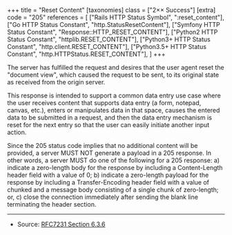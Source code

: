 +++
title = "Reset Content"
[taxonomies]
class = ["2&times;&times; Success"]
[extra]
code = "205"
references = [
    ["Rails HTTP Status Symbol", ":reset_content"],
    ["Go HTTP Status Constant", "http.StatusResetContent"],
    ["Symfony HTTP Status Constant", "Response::HTTP_RESET_CONTENT"],
    ["Python2 HTTP Status Constant", "httplib.RESET_CONTENT"],
    ["Python3+ HTTP Status Constant", "http.client.RESET_CONTENT"],
    ["Python3.5+ HTTP Status Constant", "http.HTTPStatus.RESET_CONTENT"],
]
+++

The server has fulfilled the request and desires that the user agent reset the "document view", which caused the request to be sent, to its original state as received from the origin server.

This response is intended to support a common data entry use case where the user receives content that supports data entry (a form, notepad, canvas, etc.), enters or manipulates data in that space, causes the entered data to be submitted in a request, and then the data entry mechanism is reset for the next entry so that the user can easily initiate another input action.

Since the 205 status code implies that no additional content will be provided, a server MUST NOT generate a payload in a 205 response. In other words, a server MUST do one of the following for a 205 response: a) indicate a zero-length body for the response by including a Content-Length header field with a value of 0; b) indicate a zero-length payload for the response by including a Transfer-Encoding header field with a value of chunked and a message body consisting of a single chunk of zero-length; or, c) close the connection immediately after sending the blank line terminating the header section.

---

* Source: [RFC7231 Section 6.3.6][1]

[1]: <http://tools.ietf.org/html/rfc7231#section-6.3.6>
